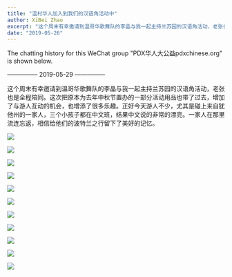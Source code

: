 ```yaml
---
title: "温村华人加入到我们的汉语角活动中"
author: XiBei Zhao
excerpt: "这个周末有幸邀请到温哥华歌舞队的李晶与我一起主持兰苏园的汉语角活动，老张也是全程陪同。这次把原本为去年中秋节置办的一部分活动用品也带了过去，增加了与游人互动的机会，也增添了很多乐趣。正好今天游人不少，尤其是碰上来自犹他州的一家人，三个小孩子都在中文班，结果中文说的非常的漂亮。一家人在那里流连忘返，相信给他们的波特兰之行留下了美好的记忆。"
date: "2019-05-26"
---
```


The chatting history for this WeChat group "PDX华人大公益pdxchinese.org" is shown below.

—————  2019-05-29  —————

这个周末有幸邀请到温哥华歌舞队的李晶与我一起主持兰苏园的汉语角活动，老张也是全程陪同。这次把原本为去年中秋节置办的一部分活动用品也带了过去，增加了与游人互动的机会，也增添了很多乐趣。正好今天游人不少，尤其是碰上来自犹他州的一家人，三个小孩子都在中文班，结果中文说的非常的漂亮。一家人在那里流连忘返，相信给他们的波特兰之行留下了美好的记忆。

![](https://res.cloudinary.com/dhngj18do/image/upload/f_auto,q_auto/v1/images/0c8725eff734bbda4abbf38e627d7f0a)

![](https://res.cloudinary.com/dhngj18do/image/upload/f_auto,q_auto/v1/images/17d3912f7e1a2f73605a807dffd499bf)

![](https://res.cloudinary.com/dhngj18do/image/upload/f_auto,q_auto/v1/images/55c5f5d9f38e29c345693b07418bfdb3)

![](https://res.cloudinary.com/dhngj18do/image/upload/f_auto,q_auto/v1/images/4561e9fb145aba60569f635aa1de5f39)

![](https://res.cloudinary.com/dhngj18do/image/upload/f_auto,q_auto/v1/images/eb420aedfa681708199a13d464268a0d)

![](https://res.cloudinary.com/dhngj18do/image/upload/f_auto,q_auto/v1/images/599b9df6cbb0344945e19257840d050d)

![](https://res.cloudinary.com/dhngj18do/image/upload/f_auto,q_auto/v1/images/611eb789386f51c7aab9e42a2bdb8ee6)

![](https://res.cloudinary.com/dhngj18do/image/upload/f_auto,q_auto/v1/images/580c9ca72ac55e2e1849641769951101)

![](https://res.cloudinary.com/dhngj18do/image/upload/f_auto,q_auto/v1/images/6672dfee2caac9787613640d500870bb)

![](https://res.cloudinary.com/dhngj18do/image/upload/f_auto,q_auto/v1/images/087a938f972229dc1c36a02f559c72ea)

![](https://res.cloudinary.com/dhngj18do/image/upload/f_auto,q_auto/v1/images/260e445e83c8f6eaf3ca1d03675aff9f)
